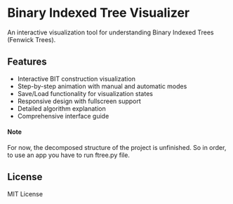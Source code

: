 # Binary Indexed Tree Visualizer

An interactive visualization tool for understanding Binary Indexed Trees (Fenwick Trees).

## Features

- Interactive BIT construction visualization
- Step-by-step animation with manual and automatic modes
- Save/Load functionality for visualization states
- Responsive design with fullscreen support
- Detailed algorithm explanation
- Comprehensive interface guide

#### Note
For now, the decomposed structure of the project is unfinished. So in order, to use an app you have to run ftree.py file.

## License

MIT License
